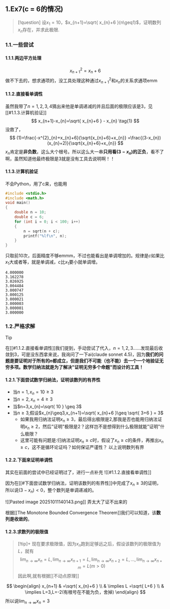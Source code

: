 ## 1.Ex7(c = 6的情况)

> [!question]
> 设$x_{1}=10$，$x_{n+1}=\sqrt{ x_{n}+6 }(n\geq1)$，证明数列${x_{n}}$存在，并求此极限.

### 1.1.一些尝试
#### 1.1.1.两边平方处理
$$
x^{2}_{n+1} = x_{n}+6
$$
做不下去的，想求通项的，没工具处理这种通过$x^{2}_{n+1}$和$x_{n}$的关系求通项emm

#### 1.1.2.直接看单调性
虽然我带了$n=1,2,3,4$猜出来他是单调递减的并且后面的极限应该是$3$，见[[#1.1.3.计算机验证]]
$$
x_{n+1}-x_{n}=\sqrt{ x_{n}+6 } - x_{n} \tag{1}
$$
没救了，
$$
(1)=\frac{-x^{2}_{n}+x_{n}+6}{\sqrt{x_{n}+6}+x_{n}}
=\frac{(3-x_{n})(x_{n}+2)}{\sqrt{x_{n}+6}+x_{n}}
$$
$x_{n}$肯定是**非负数**，这么大个根号。所以这么大一串**只用看$(3-x_{n})$的正负**，看不了啊，虽然知道他最终极限是$3$就是没有工具去说明啊！！

#### 1.1.3.计算机验证
不会Python，用了c来，也能用
```c 
#include <stdio.h>
#include <math.h>
void main()
{
    double n = 10;
    double c = 6;
    for (int i = 0; i < 100; i++)
    {
        n = sqrt(n + c);
        printf("%lf\n", n);
    }
}
```

只取前10次，后面精度不够emmm，不过也能看出是单调增加的。规律是$c$如果比$x_{1}$大或者等，就是单调减，$c$比$x_{1}$要小就单调增。
```shell
4.000000
3.162278
3.026925
3.004484
3.000747
3.000125
3.000021
3.000003
3.000001
3.000000
```

### 1.2.严格求解


> [!tip]
> 在[[#1.1.2.直接看单调性]]我们提到，手动尝试了代入，$n=1,2,3\dots\dots$发现最后收敛到$3$，可是没东西拿来说，我询问了一下ai(claude sonnet 4.5)，因为**我们的问题是要证明对于所有的$n$都成立，但是我们不可能（也不能）去一个一个地验证无穷多项。数学归纳法就是为了解决"证明无穷多个命题"而设计的工具！**

#### 1.2.1.下面尝试数学归纳法，证明该数列的有界性
- 当$n=1,x_{n}=10 \geq 3$
- 当$n=2,x_n = 4 \geq 3$
- 当$n=3,x_{n}=\sqrt{ 10 } \geq 3$
- 当$n\geq3$,假设$x_{n}\geq3,x_{n+1}=\sqrt{ x_{n}+6 }\geq \sqrt{ 3+6 } = 3$
	- 如果我用归纳法证明$x_{n}\geq 3$，最后得出极限是$2$,那我是否也能用归纳法证明$x_{n}\geq 2$，然后"证明"极限是$2$？这样岂不是想得到什么极限就能"证明"什么极限？
	- 这里可能有问题是:归纳法证明$x_{n}\geq c$时，假设了$x_{n}\geq c$的条件，再推出$x_{n}\geq c$，这不是循环论证吗？如何保证严谨性？
以上说明数列有界

#### 1.2.2.下面来证明单调性
其实在前面的尝试中已经证明过了，进行一点补充
![[#1.1.2.直接看单调性]]

因为在[[#下面尝试数学归纳法，证明该数列的有界性]]中完成了$x_{n}\geq 3$的证明，所以说$(3-x_{n})<0$，整个数列是单调递减的。

![[Pasted image 20251011140143.png]]
弄太大了证不出来的

根据[[The Monotone Bounded Convergence Theorem]]我们可以知道，该**数列是收敛的**。
#### 1.2.3.求数列的极限值

> [!tip]+
> 现在要求极限值，因为$x_{n}$跑到足够远之后，假设该数列的极限值为$L$，就有$$\lim_{ n \to \infty } {x_{n}}=L,\lim_{ n \to \infty } {x_{n+1}=L},\lim_{ n \to \infty } {x_{n+2}=L},\dots,\lim_{ n \to \infty } {x_{n+m}}=L(m>0)$$
> 因此啊,就有根据[[不动点原理]]

$$
\begin{align}
  x_{n+1} & =\sqrt{ x_{n}+6 } \\ 
 & \implies L =\sqrt{ L+6 } \\
 & \implies L=3,L=-2(有根号在不能为负，舍掉)
\end{align}
$$
所以说$\lim_{ n \to \infty } {x_{n}}=3$




